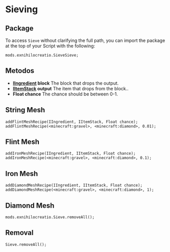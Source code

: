 # Sieving

## Package

To access `Sieve` without clarifying the full path, you can import the package at the top of your Script with the following:

```zenscript
mods.exnihilocreatio.SieveSieve;
```

## Metodos

- **[IIngredient](/Vanilla/Variable_Types/IIngredient/) block** The block that drops the output.
- **[IItemStack](/Vanilla/Items/IItemStack/) output** The item that drops from the block..
- **Float chance** The chance should be between 0-1.

## String Mesh

```zenscript
addFlintMeshRecipe(IIngredient, IItemStack, Float chance);
addFlintMeshRecipe(<minecraft:gravel>, <minecraft:diamond>, 0.01);
```

## Flint Mesh

```zenscript
addIronMeshRecipe(IIngredient, IItemStack, Float chance);
addIronMeshRecipe(<minecraft:gravel>, <minecraft:diamond>, 0.1);
```

## Iron Mesh

```zenscript
addDiamondMeshRecipe(IIngredient, IItemStack, Float chance);
addDiamondMeshRecipe(<minecraft:gravel>, <minecraft:diamond>, 1);
```

## Diamond Mesh

```zenscript
mods.exnihilocreatio.Sieve.removeAll();
```

## Removal

```zenscript
Sieve.removeAll();
```
